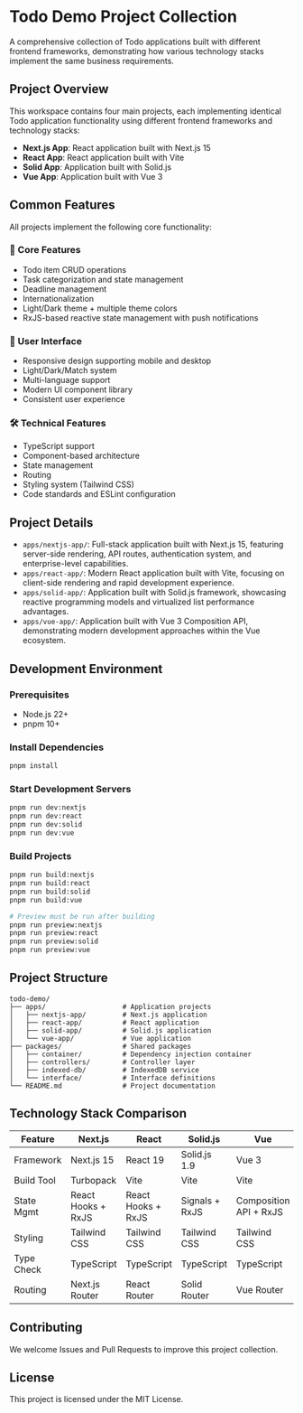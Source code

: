 # Todo Demo Project Collection

A comprehensive collection of Todo applications built with different frontend frameworks, demonstrating how various technology stacks implement the same business requirements.

## Project Overview

This workspace contains four main projects, each implementing identical Todo application functionality using different frontend frameworks and technology stacks:

- **Next.js App**: React application built with Next.js 15
- **React App**: React application built with Vite
- **Solid App**: Application built with Solid.js
- **Vue App**: Application built with Vue 3

## Common Features

All projects implement the following core functionality:

### 🎯 Core Features

- Todo item CRUD operations
- Task categorization and state management
- Deadline management
- Internationalization
- Light/Dark theme + multiple theme colors
- RxJS-based reactive state management with push notifications

### 🎨 User Interface

- Responsive design supporting mobile and desktop
- Light/Dark/Match system
- Multi-language support
- Modern UI component library
- Consistent user experience

### 🛠 Technical Features

- TypeScript support
- Component-based architecture
- State management
- Routing
- Styling system (Tailwind CSS)
- Code standards and ESLint configuration

## Project Details

- `apps/nextjs-app/`: Full-stack application built with Next.js 15, featuring server-side rendering, API routes, authentication system, and enterprise-level capabilities.
- `apps/react-app/`: Modern React application built with Vite, focusing on client-side rendering and rapid development experience.
- `apps/solid-app/`: Application built with Solid.js framework, showcasing reactive programming models and virtualized list performance advantages.
- `apps/vue-app/`: Application built with Vue 3 Composition API, demonstrating modern development approaches within the Vue ecosystem.

## Development Environment

### Prerequisites

- Node.js 22+
- pnpm 10+

### Install Dependencies

```bash
pnpm install
```

### Start Development Servers

```bash
pnpm run dev:nextjs
pnpm run dev:react
pnpm run dev:solid
pnpm run dev:vue
```

### Build Projects

```bash
pnpm run build:nextjs
pnpm run build:react
pnpm run build:solid
pnpm run build:vue

# Preview must be run after building
pnpm run preview:nextjs
pnpm run preview:react
pnpm run preview:solid
pnpm run preview:vue
```

## Project Structure

```
todo-demo/
├── apps/                   # Application projects
│   ├── nextjs-app/         # Next.js application
│   ├── react-app/          # React application
│   ├── solid-app/          # Solid.js application
│   └── vue-app/            # Vue application
├── packages/               # Shared packages
│   ├── container/          # Dependency injection container
│   ├── controllers/        # Controller layer
│   ├── indexed-db/         # IndexedDB service
│   └── interface/          # Interface definitions
└── README.md               # Project documentation
```

## Technology Stack Comparison

| Feature    | Next.js            | React              | Solid.js       | Vue                    |
| ---------- | ------------------ | ------------------ | -------------- | ---------------------- |
| Framework  | Next.js 15         | React 19           | Solid.js 1.9   | Vue 3                  |
| Build Tool | Turbopack          | Vite               | Vite           | Vite                   |
| State Mgmt | React Hooks + RxJS | React Hooks + RxJS | Signals + RxJS | Composition API + RxJS |
| Styling    | Tailwind CSS       | Tailwind CSS       | Tailwind CSS   | Tailwind CSS           |
| Type Check | TypeScript         | TypeScript         | TypeScript     | TypeScript             |
| Routing    | Next.js Router     | React Router       | Solid Router   | Vue Router             |

## Contributing

We welcome Issues and Pull Requests to improve this project collection.

## License

This project is licensed under the MIT License.
